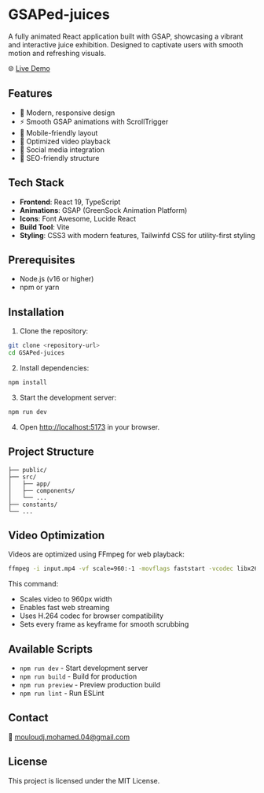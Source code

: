 # GSAPed-juices

A fully animated React application built with GSAP, showcasing a vibrant and interactive juice exhibition.
Designed to captivate users with smooth motion and refreshing visuals.

🌐 [Live Demo](https://gsaped-juices.netlify.app/)

## Features

- 🎨 Modern, responsive design
- ⚡ Smooth GSAP animations with ScrollTrigger
- 📱 Mobile-friendly layout
- 🎥 Optimized video playback
- 🔗 Social media integration
- 🎯 SEO-friendly structure

## Tech Stack

- **Frontend**: React 19, TypeScript
- **Animations**: GSAP (GreenSock Animation Platform)
- **Icons**: Font Awesome, Lucide React
- **Build Tool**: Vite
- **Styling**: CSS3 with modern features, Tailwinfd CSS for utility-first styling

## Prerequisites

- Node.js (v16 or higher)
- npm or yarn

## Installation

1. Clone the repository:
```bash
git clone <repository-url>
cd GSAPed-juices
```

2. Install dependencies:
```bash
npm install
```

3. Start the development server:
```bash
npm run dev
```

4. Open [http://localhost:5173](http://localhost:5173) in your browser.

## Project Structure

```
├── public/
├── src/
│   ├── app/
│   ├── components/
│   └── ...
├── constants/
└── ...
```

## Video Optimization

Videos are optimized using FFmpeg for web playback:

```bash
ffmpeg -i input.mp4 -vf scale=960:-1 -movflags faststart -vcodec libx264 -crf 20 -g 1 -pix_fmt yuv420p output.mp4
```

This command:
- Scales video to 960px width
- Enables fast web streaming
- Uses H.264 codec for browser compatibility
- Sets every frame as keyframe for smooth scrubbing

## Available Scripts

- `npm run dev` - Start development server
- `npm run build` - Build for production
- `npm run preview` - Preview production build
- `npm run lint` - Run ESLint

## Contact

📧 mouloudj.mohamed.04@gmail.com

## License

This project is licensed under the MIT License.

